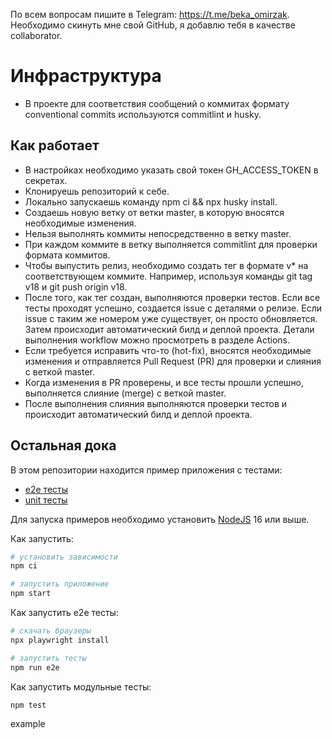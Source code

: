 По всем вопросам пишите в Telegram: https://t.me/beka_omirzak. Необходимо скинуть мне свой GitHub, я добавлю тебя в качестве collaborator.

# Инфраструктура 
- В проекте для соответствия сообщений о коммитах формату conventional commits используются commitlint и husky.

## Как работает
- В настройках необходимо указать свой токен GH_ACCESS_TOKEN в секретах.
- Клонируешь репозиторий к себе.
- Локально запускаешь команду npm ci && npx husky install.
- Создаешь новую ветку от ветки master, в которую вносятся необходимые изменения.
- Нельзя выполнять коммиты непосредственно в ветку master.
- При каждом коммите в ветку выполняется commitlint для проверки формата коммитов.
- Чтобы выпустить релиз, необходимо создать тег в формате v* на соответствующем коммите. Например, используя команды git tag v18 и git push origin v18.
- После того, как тег создан, выполняются проверки тестов. Если все тесты проходят успешно, создается issue с деталями о релизе. Если issue с таким же номером уже существует, он просто  обновляется. Затем происходит автоматический билд и деплой проекта. Детали выполнения workflow можно просмотреть в разделе Actions.
- Если требуется исправить что-то (hot-fix), вносятся необходимые изменения и отправляется Pull Request (PR) для проверки и слияния с веткой master.
- Когда изменения в PR проверены, и все тесты прошли успешно, выполняется слияние (merge) с веткой master.
- После выполнения слияния выполняются проверки тестов и происходит автоматический билд и деплой проекта.

## Остальная дока

В этом репозитории находится пример приложения с тестами:

- [e2e тесты](e2e/example.spec.ts)
- [unit тесты](src/example.test.tsx)

Для запуска примеров необходимо установить [NodeJS](https://nodejs.org/en/download/) 16 или выше.

Как запустить:

```sh
# установить зависимости
npm ci

# запустить приложение
npm start
```

Как запустить e2e тесты:

```sh
# скачать браузеры
npx playwright install

# запустить тесты
npm run e2e
```

Как запустить модульные тесты:

```sh
npm test
```
example
